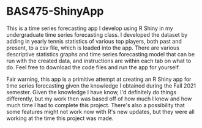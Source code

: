 # BAS475-ShinyApp

This is a time series forecasting app I develop using R Shiny in my undergraduate time series forecasting class. I developed the dataset by adding in yearly tennis statistics of various top players, both past and present, to a csv file, which is loaded into the app. There are various descriptive statistics graphs and time series forecasting model that can be run with the created data, and instructions are within each tab on what to do. Feel free to download the code files and run the app for yourself.

Fair warning, this app is a primitive attempt at creating an R Shiny app for time series forecasting given the knowledge I obtained during the Fall 2021 semester. Given the knowledge I have know, I'd definitely do things differently, but my work then was based off of how much I knew and how much time I had to complete this project. There's also a possibility that some features might not work now with R's new updates, but they were all working at the time this project was made.

